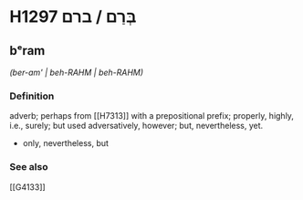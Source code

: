 # H1297 בְּרַם / ברם

## bᵉram

_(ber-am' | beh-RAHM | beh-RAHM)_

### Definition

adverb; perhaps from [[H7313]] with a prepositional prefix; properly, highly, i.e., surely; but used adversatively, however; but, nevertheless, yet.

- only, nevertheless, but
### See also

[[G4133]]

